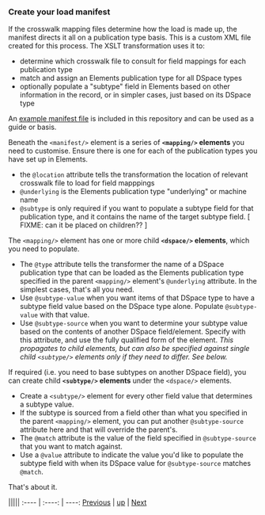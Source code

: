 ﻿### Create your load manifest

If the crosswalk mapping files determine how the load is made up, the manifest directs it all on a publication type basis. This is a custom XML file created for this process. The XSLT transformation uses it to:

* determine which crosswalk file to consult for field mappings for each publication type
* match and assign an Elements publication type for all DSpace types
* optionally populate a "subtype" field in Elements based on other information in the record, or in simpler cases, just based on its DSpace type

An [example manifest file](xml/loads-manifest.xml) is included in this repository and can be used as a guide or basis.

Beneath the `<manifest/>` element is a series of **`<mapping/>` elements** you need to customise. Ensure there is one for each of the publication types you have set up in Elements.

* the `@location` attribute tells the transformation the location of relevant crosswalk file to load for field mapppings
* `@underlying` is the Elements publication type "underlying" or machine name
* `@subtype` is only required if you want to populate a subtype field for that publication type, and it contains the name of the target subtype field. [ FIXME: can it be placed on children?? ]

The `<mapping/>` element has one or more child **`<dspace/>` elements**, which you need to populate.

* The `@type` attribute tells the transformer the name of a DSpace publication type that can be loaded as the Elements publication type specified in the parent `<mapping/>` element's `@underlying` attribute. In the simplest cases, that's all you need.
* Use `@subtype-value` when you want items of that DSpace type to have a subtype field value based on the DSpace type alone. Populate `@subtype-value` with that value.
* Use `@subtype-source` when you want to determine your subtype value based on the contents of another DSpace field/element. Specify with this attribute, and use the fully qualified form of the element. _This propagates to child elements, but can also be specified against single child `<subtype/>` elements only if they need to differ. See below._

If required (i.e. you need to base subtypes on another DSpace field), you can create child **`<subtype/>` elements** under the `<dspace/>` elements.

* Create a `<subtype/>` element for every other field value that determines a subtype value.
* If the subtype is sourced from a field other than what you specified in the parent `<mapping/>` element, you can put another `@subtype-source` attribute here and that will override the parent's.
* The `@match` attribute is the value of the field specified in `@subtype-source` that you want to match against.
* Use a `@value` attribute to indicate the value you'd like to populate the subtype field with when its DSpace value for `@subtype-source` matches `@match`.

That's about it.

|||||
:---- | :----: | ----:
[Previous](process-mappings.md "Finish your mappings") | [up](process.md) | [Next](process-init-metadata.md "Create and populate an initial metadata holding table")